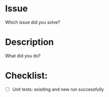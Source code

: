 # Issue

Which issue did you solve?

# Description

What did you do?

# Checklist:

- [ ] Unit tests: exisiting and new run successfully
